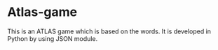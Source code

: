 # Atlas-game
This is an ATLAS game which is based on the words. It is developed in Python by using JSON module. 
